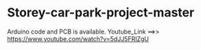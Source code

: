 # Storey-car-park-project-master
Arduino code and PCB is available. Youtube_Link ==>> https://www.youtube.com/watch?v=5dJJ5FRIZgU

